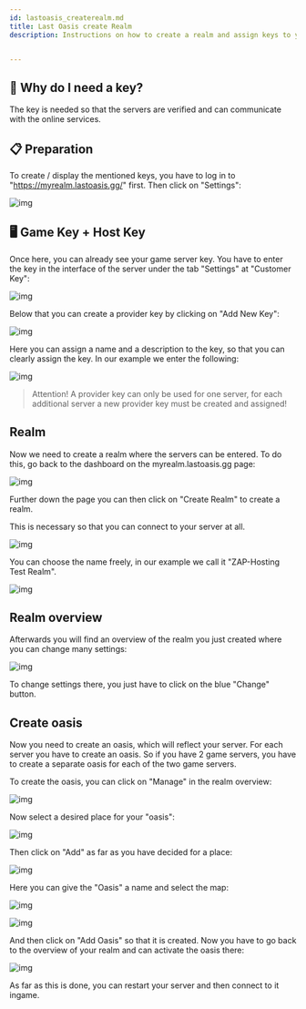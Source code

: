 ```yaml
---
id: lastoasis_createrealm.md
title: Last Oasis create Realm
description: Instructions on how to create a realm and assign keys to your server.


---
```



## 🔧 Why do I need a key?

The key is needed so that the servers are verified and can communicate with the online services.

## 📋 Preparation

To create / display the mentioned keys, you have to log in to "https://myrealm.lastoasis.gg/" first.
Then click on "Settings":

![img](https://screensaver01.zap-hosting.com/index.php/s/W5GXbXmG7N65WRA/preview)

## 🖥️ Game Key + Host Key

Once here, you can already see your game server key.
You have to enter the key in the interface of the server under the tab "Settings" at "Customer Key":

![img](https://screensaver01.zap-hosting.com/index.php/s/xaNMYaqQx63MT2n/preview)

Below that you can create a provider key by clicking on "Add New Key":

![img](https://screensaver01.zap-hosting.com/index.php/s/T5MBZ83boK4SKWB/preview)

Here you can assign a name and a description to the key, so that you can clearly assign the key.
In our example we enter the following:

![img](https://screensaver01.zap-hosting.com/index.php/s/CfKkjwtqQGjCHkA/preview)

> Attention! A provider key can only be used for one server, for each additional server a new provider key must be created and assigned!


## Realm
Now we need to create a realm where the servers can be entered.
To do this, go back to the dashboard on the myrealm.lastoasis.gg page:

![img](https://screensaver01.zap-hosting.com/index.php/s/EZ9WNQjFq3RLwPW/preview)

Further down the page you can then click on "Create Realm" to create a realm.

This is necessary so that you can connect to your server at all.

![img](https://screensaver01.zap-hosting.com/index.php/s/97gWKWpgjB3xGRF/preview)

You can choose the name freely, in our example we call it "ZAP-Hosting Test Realm".

![img](https://screensaver01.zap-hosting.com/index.php/s/a5WLsw6g79Xj6cJ/preview)

## Realm overview
Afterwards you will find an overview of the realm you just created where you can change many settings:

![img](https://screensaver01.zap-hosting.com/index.php/s/xjwftHQZsRwEm5E/preview)

To change settings there, you just have to click on the blue "Change" button.

## Create oasis
Now you need to create an oasis, which will reflect your server.
For each server you have to create an oasis.
So if you have 2 game servers, you have to create a separate oasis for each of the two game servers.

To create the oasis, you can click on "Manage" in the realm overview:

![img](https://screensaver01.zap-hosting.com/index.php/s/im6cRSogiZfnnke/preview)

Now select a desired place for your "oasis":

![img](https://screensaver01.zap-hosting.com/index.php/s/aSXitEc7dYoc7gC/preview)

Then click on "Add" as far as you have decided for a place:

![img](https://screensaver01.zap-hosting.com/index.php/s/EGtbJcWMMneS25X/preview)

Here you can give the "Oasis" a name and select the map:

![img](https://screensaver01.zap-hosting.com/index.php/s/BWcRoXQLpZ9TFsx/preview)

![img](https://screensaver01.zap-hosting.com/index.php/s/XG39wjyN7jSLsH2/preview)

And then click on "Add Oasis" so that it is created.
Now you have to go back to the overview of your realm and can activate the oasis there:

![img](https://screensaver01.zap-hosting.com/index.php/s/oAi2kT6XjcbPiG2/preview)

As far as this is done, you can restart your server and then connect to it ingame.
